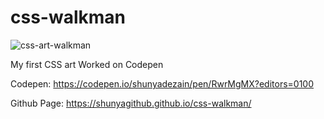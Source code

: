 # css-walkman

![css-art-walkman](https://user-images.githubusercontent.com/56504519/91629122-10721400-ea01-11ea-99c4-7e2bc7025a55.jpg)

My first CSS art
Worked on Codepen 

Codepen: https://codepen.io/shunyadezain/pen/RwrMgMX?editors=0100

Github Page: https://shunyagithub.github.io/css-walkman/
